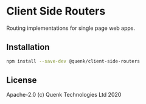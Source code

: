 # Client Side Routers

Routing implementations for single page web apps.

## Installation

```sh
npm install --save-dev @quenk/client-side-routers
```

## License

Apache-2.0 (c) Quenk Technologies Ltd 2020
